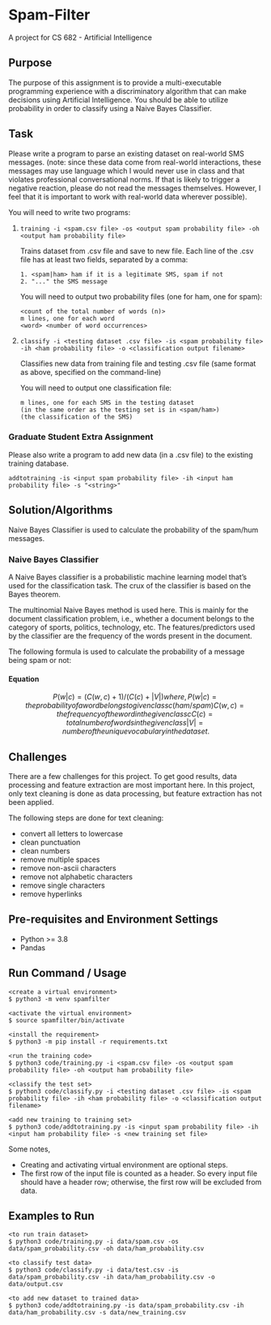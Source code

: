 # Spam-Filter

A project for CS 682 - Artificial Intelligence

## Purpose

The purpose of this assignment is to provide a multi-executable programming experience with a discriminatory algorithm that can make decisions using Artificial Intelligence. You should be able to utilize probability in order to classify using a Naive Bayes Classifier.

## Task

Please write a program to parse an existing dataset on real-world SMS messages. (note: since these data come from real-world interactions, these messages may use language which I would never use in class and that violates professional conversational norms. If that is likely to trigger a negative reaction, please do not read the messages themselves. However, I feel that it is important to work with real-world data wherever possible).

You will need to write two programs:

1.  `training -i <spam.csv file> -os <output spam probability file> -oh <output ham probability file>`

    Trains dataset from .csv file and save to new file. Each line of the .csv file has at least two fields, separated by a comma:

    ```text
    1. <spam|ham> ham if it is a legitimate SMS, spam if not
    2. "..." the SMS message
    ```

    You will need to output two probability files (one for ham, one for spam):

    ```text
    <count of the total number of words (n)>
    m lines, one for each word
    <word> <number of word occurrences>
    ```

2.  `classify -i <testing dataset .csv file> -is <spam probability file> -ih <ham probability file> -o <classification output filename>`

    Classifies new data from training file and testing .csv file (same format as above, specified on the command-line)

    You will need to output one classification file:

    ```text
    m lines, one for each SMS in the testing dataset
    (in the same order as the testing set is in <spam/ham>)
    (the classification of the SMS)
    ```

### Graduate Student Extra Assignment

Please also write a program to add new data (in a .csv file) to the existing training database.

`addtotraining -is <input spam probability file> -ih <input ham probability file> -s "<string>"`

## Solution/Algorithms

Naive Bayes Classifier is used to calculate the probability of the spam/hum messages.

### Naive Bayes Classifier

A Naive Bayes classifier is a probabilistic machine learning model that’s used for the classification task. The crux of the classifier is based on the Bayes theorem.

The multinomial Naive Bayes method is used here. This is mainly for the document classification problem, i.e., whether a document belongs to the category of sports, politics, technology, etc. The features/predictors used by the classifier are the frequency of the words present in the document.

The following formula is used to calculate the probability of a message being spam or not:

#### Equation

```math
P(w|c) = (C(w, c) + 1) / (C(c) + |V|)

where,
P(w|c) = the probability of a word belongs to given class c (ham/spam)
C(w, c) =  the frequency of the word in the given class c
C(c) = total number of words in the given class
|V| = number of the unique vocabulary in the dataset.
```

## Challenges

There are a few challenges for this project. To get good results, data
processing and feature extraction are most important here. In this
project, only text cleaning is done as data processing, but feature
extraction has not been applied.

The following steps are done for text cleaning:

- convert all letters to lowercase
- clean punctuation
- clean numbers
- remove multiple spaces
- remove non-ascii characters
- remove not alphabetic characters
- remove single characters
- remove hyperlinks

## Pre-requisites and Environment Settings

- Python >= 3.8
- Pandas

## Run Command / Usage

```text
<create a virtual environment>
$ python3 -m venv spamfilter

<activate the virtual environment>
$ source spamfilter/bin/activate

<install the requirement>
$ python3 -m pip install -r requirements.txt

<run the training code>
$ python3 code/training.py -i <spam.csv file> -os <output spam probability file> -oh <output ham probability file>

<classify the test set>
$ python3 code/classify.py -i <testing dataset .csv file> -is <spam probability file> -ih <ham probability file> -o <classification output filename>

<add new training to training set>
$ python3 code/addtotraining.py -is <input spam probability file> -ih <input ham probability file> -s <new training set file>
```

Some notes,

- Creating and activating virtual environment are optional steps.
- The first row of the input file is counted as a header. So every input file should have a header row; otherwise, the first row will be excluded from data.

## Examples to Run

```text
<to run train dataset>
$ python3 code/training.py -i data/spam.csv -os data/spam_probability.csv -oh data/ham_probability.csv

<to classify test data>
$ python3 code/classify.py -i data/test.csv -is data/spam_probability.csv -ih data/ham_probability.csv -o data/output.csv

<to add new dataset to trained data>
$ python3 code/addtotraining.py -is data/spam_probability.csv -ih data/ham_probability.csv -s data/new_training.csv
```
